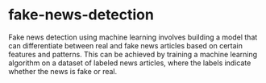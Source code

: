 # fake-news-detection
Fake news detection using machine learning involves building a model that can differentiate between real and fake news articles based on certain features and patterns. This can be achieved by training a machine learning algorithm on a dataset of labeled news articles, where the labels indicate whether the news is fake or real.
